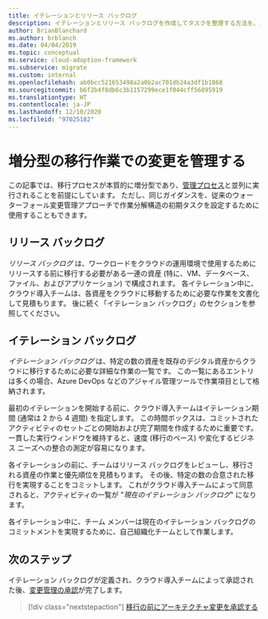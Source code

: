 ```yaml
---
title: イテレーションとリリース バックログ
description: イテレーションとリリース バックログを作成してタスクを整理する方法を、Azure 向けのクラウド導入フレームワークを使用して学習します。
author: BrianBlanchard
ms.author: brblanch
ms.date: 04/04/2019
ms.topic: conceptual
ms.service: cloud-adoption-framework
ms.subservice: migrate
ms.custom: internal
ms.openlocfilehash: ab0bcc521653498a2a0b2ac701db24a3df1b1868
ms.sourcegitcommit: b6f2b4f8db6c3b1157299ece1f044cff56895919
ms.translationtype: HT
ms.contentlocale: ja-JP
ms.lasthandoff: 12/10/2020
ms.locfileid: "97025182"
---
```

# <a name="manage-change-in-an-incremental-migration-effort"></a>増分型の移行作業での変更を管理する

この記事では、移行プロセスが本質的に増分型であり、[管理プロセス](../../../govern/index.md)と並列に実行されることを前提にしています。 ただし、同じガイダンスを、従来のウォーターフォール変更管理アプローチで作業分解構造の初期タスクを設定するために使用することもできます。

## <a name="release-backlog"></a>リリース バックログ

_リリース バックログ_ は、ワークロードをクラウドの運用環境で使用するためにリリースする前に移行する必要がある一連の資産 (特に、VM、データベース、ファイル、およびアプリケーション) で構成されます。 各イテレーション中に、クラウド導入チームは、各資産をクラウドに移動するために必要な作業を文書化して見積もります。 後に続く「イテレーション バックログ」のセクションを参照してください。

## <a name="iteration-backlog"></a>イテレーション バックログ

_イテレーション バックログ_ は、特定の数の資産を既存のデジタル資産からクラウドに移行するために必要な詳細な作業の一覧です。 この一覧にあるエントリは多くの場合、Azure DevOps などのアジャイル管理ツールで作業項目として格納されます。

最初のイテレーションを開始する前に、クラウド導入チームはイテレーション期間 (通常は 2 から 4 週間) を指定します。 この時間ボックスは、コミットされたアクティビティのセットごとの開始および完了期間を作成するために重要です。 一貫した実行ウィンドウを維持すると、速度 (移行のペース) や変化するビジネス ニーズへの整合の測定が容易になります。

各イテレーションの前に、チームはリリース バックログをレビューし、移行される資産の作業と優先順位を見積もります。 その後、特定の数の合意された移行を実現することをコミットします。 これがクラウド導入チームによって同意されると、アクティビティの一覧が "_現在のイテレーション バックログ_" になります。

各イテレーション中に、チーム メンバーは現在のイテレーション バックログのコミットメントを実現するために、自己組織化チームとして作業します。

## <a name="next-steps"></a>次のステップ

イテレーション バックログが定義され、クラウド導入チームによって承認された後、[変更管理の承認](./approve.md)が完了します。

> [!div class="nextstepaction"]
> [移行の前にアーキテクチャ変更を承認する](./approve.md)
